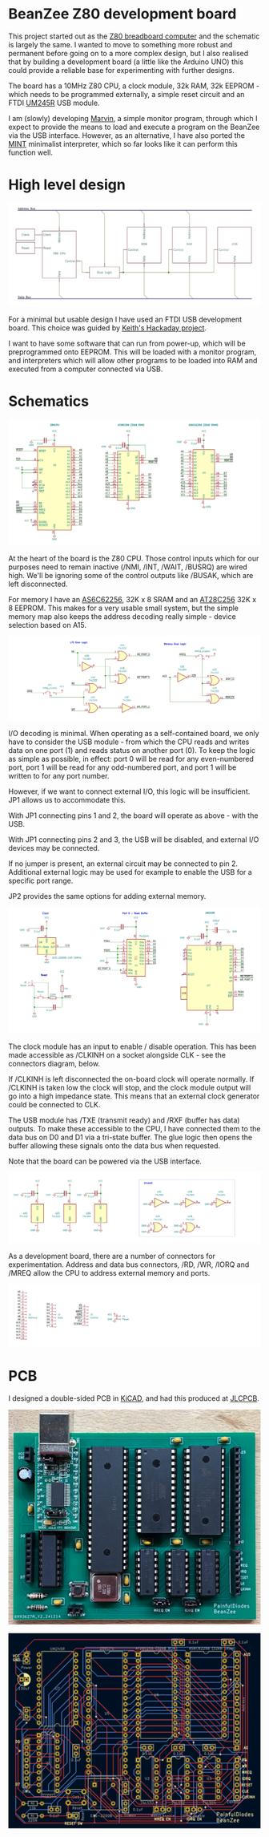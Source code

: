 # BeanZee Z80 development board
This project started out as the [Z80 breadboard computer](https://github.com/PainfulDiodes/z80-breadboard-computer/) and the schematic is largely the same. I wanted to move to something more robust and permanent before going on to a more complex design, but I also realised that by building a development board (a little like the Arduino UNO) this could provide a reliable base for experimenting with further designs.

The board has a 10MHz Z80 CPU, a clock module, 32k RAM, 32k EEPROM - which needs to be programmed externally, a simple reset circuit and an FTDI [UM245R](https://ftdichip.com/products/um245r/) USB module.

I am (slowly) developing [Marvin](https://github.com/PainfulDiodes/marvin), a simple monitor program, through which I expect to provide the means to load and execute a program on the BeanZee via the USB interface. However, as an alternative, I have also ported the [MINT](https://github.com/PainfulDiodes/MINT) minimalist interpreter, which so far looks like it can perform this function well.

# High level design
![](images/z80_breadboard_hld.jpg)

For a minimal but usable design I have used an FTDI USB development board. This choice was guided by [Keith's Hackaday project](https://hackaday.io/project/167418-ftdi-usb-cable-problems-with-6850-acia). 

I want to have some software that can run from power-up, which will be preprogrammed onto EEPROM. This will be loaded with a monitor program, and interpreters which will allow other programs to be loaded into RAM and executed from a computer connected via USB.

# Schematics

![](images/BeanZee_schematic_1.png)

At the heart of the board is the Z80 CPU. Those control inputs which for our purposes need to remain inactive (/NMI, /INT, /WAIT, /BUSRQ) are wired high. We'll be ignoring some of the control outputs like /BUSAK, which are left disconnected.

For memory I have an [AS6C62256](https://mou.sr/47vSkNy), 32K x 8 SRAM and an [AT28C256](https://mou.sr/47sN0dA) 32K x 8 EEPROM. This makes for a very usable small system, but the simple memory map also keeps the address decoding really simple - device selection based on A15.

![](images/BeanZee_schematic_3.png)

I/O decoding is minimal. When operating as a self-contained board, we only have to consider the USB module - from which the CPU reads and writes data on one port (1) and reads status on another port (0). To keep the logic as simple as possible, in effect: port 0 will be read for any even-numbered port, port 1 will be read for any odd-numbered port, and port 1 will be written to for any port number.

However, if we want to connect external I/O, this logic will be insufficient. JP1 allows us to accommodate this. 

With JP1 connecting pins 1 and 2, the board will operate as above - with the USB.

With JP1 connecting pins 2 and 3, the USB will be disabled, and external I/O devices may be connected.

If no jumper is present, an external circuit may be connected to pin 2. Additional external logic may be used for example to enable the USB for a specific port range.

JP2 provides the same options for adding external memory.

![](images/BeanZee_schematic_2.png)

The clock module has an input to enable / disable operation. This has been made  accessible as /CLKINH on a socket alongside CLK - see the connectors diagram, below.

If /CLKINH is left disconnected the on-board clock will operate normally. If /CLKINH is taken low the clock will stop, and the clock module output will go into a high impedance state. This means that an external clock generator could be connected to CLK.

The USB module has /TXE (transmit ready) and  /RXF (buffer has data) outputs. To make these accessible to the CPU, I have connected them to the data bus on D0 and D1 via a tri-state buffer. The glue logic then opens the buffer allowing these signals onto the data bus when requested.

Note that the board can be powered via the USB interface.

![](images/BeanZee_schematic_4.png)

As a development board, there are a number of connectors for experimentation. Address and data bus connectors, /RD, /WR, /IORQ and /MREQ allow the CPU to address external memory and ports.

![](images/BeanZee_schematic_5.png)

# PCB

I designed a double-sided PCB in [KiCAD](https://www.kicad.org/), and had this produced at [JLCPCB](https://jlcpcb.com/).

![](images/BeanZee_photo.jpg)

![](images/BeanZee_PCB.png)



